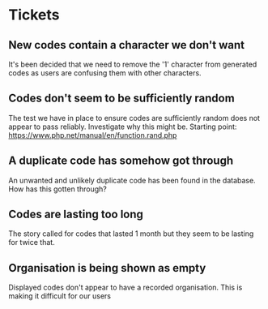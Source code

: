 # Tickets

## New codes contain a character we don't want
It's been decided that we need to remove the '1' character from generated codes as users are confusing them with 
other characters.

## Codes don't seem to be sufficiently random
The test we have in place to ensure codes are sufficiently random does not appear to pass reliably. Investigate why
this might be. Starting point: https://www.php.net/manual/en/function.rand.php

## A duplicate code has somehow got through
An unwanted and unlikely duplicate code has been found in the database. How has this gotten through?

## Codes are lasting too long
The story called for codes that lasted 1 month but they seem to be lasting for twice that.

## Organisation is being shown as empty
Displayed codes don't appear to have a recorded organisation. This is making it difficult for our users
